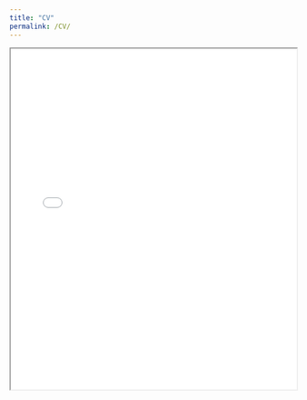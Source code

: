 ```yaml
---
title: "CV"
permalink: /CV/
---
```


<iframe src="assets/CV_Kelmer.pdf" width="100%" height="600px">
</iframe>
